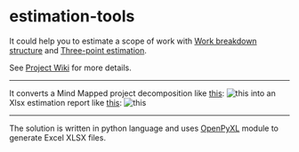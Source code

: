 # estimation-tools


It could help you to estimate a scope of work with [Work breakdown structure](https://en.wikipedia.org/wiki/Work_breakdown_structure "Work breakdown structure") and [Three-point estimation](https://en.wikipedia.org/wiki/Three-point_estimation "Three-point estimation").

See [Project Wiki](https://github.com/zhuj/estimation-tools/wiki "Wiki") for more details.

*** 

It converts a Mind Mapped project decomposition like [this](https://github.com/zhuj/estimation-tools/raw/master/example/Estimation%20Tool.xmind): ![this](https://github.com/zhuj/estimation-tools/raw/master/example/Estimation%20Tool.xmind.png "The MindMap decomposition screenshot")
into an Xlsx estimation report like [this](https://github.com/zhuj/estimation-tools/raw/master/example/Estimation%20Tool.mm.f.xlsx "The report"): ![this](https://github.com/zhuj/estimation-tools/raw/master/example/Estimation%20Tool.mm.xlsx.png "The report screenshot")

***

The solution is written in python language and uses [OpenPyXL](http://openpyxl.readthedocs.io/en/default/) module to generate Excel XLSX files.
